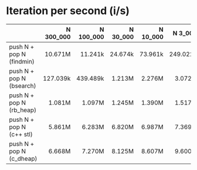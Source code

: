# Iteration per second (i/s)

|                          |N 300_000|N 100_000|N 30_000|N 10_000| N 3_000| N 1_000|   N 300|   N 100|    N 30|    N 10|
|:-------------------------|--------:|--------:|-------:|-------:|-------:|-------:|-------:|-------:|-------:|-------:|
|push N + pop N (findmin)  |  10.671M|  11.241k| 24.674k| 73.961k|249.022k|731.448k|  2.304M|  4.393M|  6.547M|  8.062M|
|push N + pop N (bsearch)  | 127.039k| 439.489k|  1.213M|  2.276M|  3.072M|  3.629M|  4.175M|  4.782M|  5.799M|  6.852M|
|push N + pop N (rb_heap)  |   1.081M|   1.097M|  1.245M|  1.390M|  1.517M|  1.602M|  2.076M|  2.395M|  3.152M|  4.202M|
|push N + pop N (c++ stl)  |   5.861M|   6.283M|  6.820M|  6.987M|  7.369M|  8.101M|  8.592M|  9.677M|  9.837M| 10.913M|
|push N + pop N (c_dheap)  |   6.668M|   7.270M|  8.125M|  8.607M|  9.600M| 10.187M| 11.381M| 11.654M| 13.289M| 14.400M|
